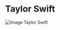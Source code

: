 # Taylor Swift #
![Image Taylor Swift](https://media.admagazine.com/photos/6421c251b63d56abbb4a6336/3:2/w_5999,h_3999,c_limit/GettyImages-1474485122.jpg)
